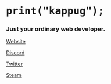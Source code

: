 <h1 style="font-family: 'Roboto Mono', monospace;">print("kappug");</h1>
<h3>Just your ordinary web developer.</h3>

<a href="https://kappug.dev/">Website</a>

<a href="https://discord.com/users/715541337549570114/">Discord</a>

<a href="https://twitter.com/anotherkappug/">Twitter</a>

<a href="https://steamcommunity.com/id/kappug/">Steam</a>
